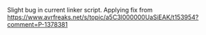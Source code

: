 Slight bug in current linker script. Applying fix from https://www.avrfreaks.net/s/topic/a5C3l000000UaSiEAK/t153954?comment=P-1378381
